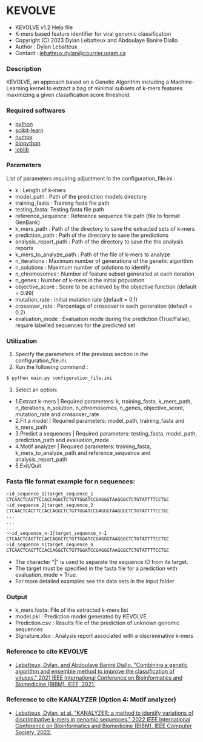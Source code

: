 # KEVOLVE
* KEVOLVE v1.2 Help file																		  
* K-mers based feature identifier for viral genomic classification                            
* Copyright (C) 2023  Dylan Lebatteux and Abdoulaye Banire Diallo    
* Author : Dylan Lebatteux												  
* Contact : lebatteux.dylan@courrier.uqam.ca

### Description
KEVOLVE, an approach based on a Genetic Algorithm  including a Machine-Learning kernel to extract a bag of minimal subsets of k-mers features maximizing a given classification score threshold. 

### Required softwares
* [python](https://www.python.org/downloads/) 
* [scikit-learn](https://scikit-learn.org/stable/install.html) 
* [numpy](https://numpy.org/install/)                        
* [biopython](https://biopython.org/wiki/Download)  
* [joblib](https://joblib.readthedocs.io/en/latest/)

### Parameters
List of parameters requiring adjustment in the configuration_file.ini :
* k : Length of k-mers
* model_path : Path of the prediction models directory
* training_fasta : Training fasta file path
* testing_fasta: Testing fasta file path
* reference_sequence : Reference sequence file path (file to format GenBank)
* k_mers_path : Path of the directory to save the extracted sets of k-mers
* prediction_path : Path of the directory to save the predictions
* analysis_report_path : Path of the directory to save the the analysis reports
* k_mers_to_analyze_path : Path of the file of k-mers to analyze
* n_iterations : Maximum number of generations of the genetic algorithm
* n_solutions : Maximum number of solutions to identify
* n_chromosomes : Number of feature subset generated at each iteration
* n_genes : Number of k-mers in the initial population
* objective_score : Score to be achieved by the objective function (default = 0.99)
* mutation_rate : Initial mutation rate (default = 0.1)
* crossover_rate : Percentage of crossover in each generation (default = 0.2)
* evaluation_mode : Evaluation mode during the prediction (True/False), require labelled sequences for the predicted set

### Utilization
1) Specify the parameters of the previous section in the configuration_file.ini.
2) Run the following command :
```sh
$ python main.py configuration_file.ini
```
3) Select an option:
- 1.Extract k-mers | Required parameters: k, training_fasta, k_mers_path, n_iterations, n_solution, n_chromosomes, n_genes, objective_score, mutation_rate and crossover_rate
- 2.Fit a model | Required parameters: model_path, training_fasta and k_mers_path
- 3.Predict a sequences | Required parameters: testing_fasta, model_path, prediction_path and evaluation_mode
- 4.Motif analyzer | Required parameters: training_fasta, k_mers_to_analyze_path and reference_sequence and analysis_report_path
- 5.Exit/Quit

### Fasta file format example for n sequences: 

```sh
>id_sequence_1|target_sequence_1 
CTCAACTCAGTTCCACCAGGCTCTGTTGGATCCGAGGGTAAGGGCTCTGTATTTTCCTGC 
>id_sequence_2|target_sequence_2						
CTCAACTCAGTTCCACCAGGCTCTGTTGGATCCGAGGGTAAGGGCTCTGTATTTTCCTGC
...
...
...
>>id_sequence_n-1|target_sequence_n-1									 
CTCAACTCAGTTCCACCAGGCTCTGTTGGATCCGAGGGTAAGGGCTCTGTATTTTCCTGC 
>id_sequence_n|target_sequence_n													 
CTCAACTCAGTTCCACCAGGCTCTGTTGGATCCGAGGGTAAGGGCTCTGTATTTTCCTGC 
```
* The character "|" is used to separate the sequence ID from its target. 
* The target must be specified in the fasta file for a prediction with evaluation_mode = True.
* For more detailed examples see the data sets in the input folder   

### Output    
* k_mers.fasta: File of the extracted k-mers list 
* model.pkl : Prediction model generated by KEVOLVE                                        
* Prediction.csv : Results file of the prediction of unknown genomic sequences   
* Signature.xlsx : Analysis report associated with a discriminative k-mers

### Reference to cite KEVOLVE
* [Lebatteux, Dylan, and Abdoulaye Baniré Diallo. "Combining a genetic algorithm and ensemble method to improve the classification of viruses." 2021 IEEE International Conference on Bioinformatics and Biomedicine (BIBM). IEEE, 2021.](https://ieeexplore.ieee.org/abstract/document/9669670)

### Reference to cite KANALYZER (Option 4: Motif analyzer)
* [Lebatteux, Dylan, et al. "KANALYZER: a method to identify variations of discriminative k-mers in genomic sequences." 2022 IEEE International Conference on Bioinformatics and Biomedicine (BIBM). IEEE Computer Society, 2022.](https://www.computer.org/csdl/proceedings-article/bibm/2022/09995370/1JC2uDIO8cE)
                                                                                  
